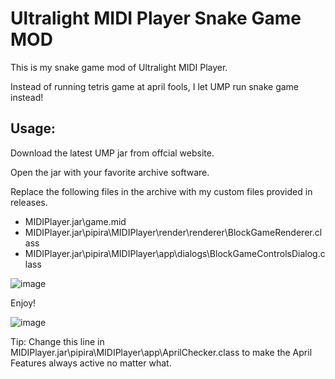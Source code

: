# Ultralight MIDI Player Snake Game MOD
This is my snake game mod of Ultralight MIDI Player.

Instead of running tetris game at april fools, I let UMP run snake game instead! 

## Usage: 
Download the latest UMP jar from offcial website. 

Open the jar with your favorite archive software. 

Replace the following files in the archive with my custom files provided in releases. 

- MIDIPlayer.jar\game.mid
- MIDIPlayer.jar\pipira\MIDIPlayer\render\renderer\BlockGameRenderer.class
- MIDIPlayer.jar\pipira\MIDIPlayer\app\dialogs\BlockGameControlsDialog.class

![image](https://github.com/happymimimix/Ultralight-MIDI-Player-Snake-Game-MOD/assets/107282563/a735b6c3-b1a6-423f-b7f1-a76be5124066)

Enjoy!

![image](https://github.com/happymimimix/Ultralight-MIDI-Player-Snake-Game-MOD/assets/107282563/a66bc315-1d0f-49f3-82e8-ff09522ff2e3)

Tip: Change this line in MIDIPlayer.jar\pipira\MIDIPlayer\app\AprilChecker.class to make the April Features always active no matter what. 

